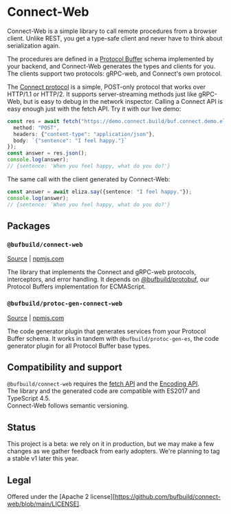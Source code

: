 # Connect-Web

Connect-Web is a simple library to call remote procedures from a browser 
client. Unlike REST, you get a type-safe client and never have to think about 
serialization again. 

The procedures are defined in a [Protocol Buffer](https://developers.google.com/protocol-buffers) 
schema implemented by your backend, and Connect-Web generates the types and 
clients for you. The clients support two protocols: gRPC-web, and Connect's 
own protocol.

The [Connect protocol](https://connect.build/docs/protocol/) is a simple, 
POST-only protocol that works over HTTP/1.1 or HTTP/2. It supports 
server-streaming methods just like gRPC-Web, but is easy to debug in the 
network inspector. Calling a Connect API is easy enough just with the fetch 
API. Try it with our live demo:

```ts
const res = await fetch("https://demo.connect.build/buf.connect.demo.eliza.v1.ElizaService/Say", {
  method: "POST",
  headers: {"content-type": "application/json"},
  body: `{"sentence": "I feel happy."}`
});
const answer = res.json();
console.log(answer);
// {sentence: 'When you feel happy, what do you do?'}
```

The same call with the client generated by Connect-Web:

```ts
const answer = await eliza.say({sentence: "I feel happy."});
console.log(answer);
// {sentence: 'When you feel happy, what do you do?'}
```


## Packages

### `@bufbuild/connect-web`
[Source](packages/connect-web) | [npmjs.com](https://www.npmjs.com/package/@bufbuild/connect-web)

The library that implements the Connect and gRPC-web protocols, interceptors,
and error handling. It depends on [@bufbuild/protobuf](https://www.npmjs.com/package/@bufbuild/protobuf),
our Protocol Buffers implementation for ECMAScript.

### `@bufbuild/protoc-gen-connect-web`
[Source](cmd/protoc-gen-connect-web) | [npmjs.com](https://www.npmjs.com/package/@bufbuild/protoc-gen-connect-web)

The code generator plugin that generates services from your Protocol Buffer
schema. It works in tandem with `@bufbuild/protoc-gen-es`, the code generator
plugin for all Protocol Buffer base types.


## Compatibility and support

`@bufbuild/connect-web` requires the [fetch API](https://developer.mozilla.org/en-US/docs/Web/API/Fetch_API)
and the [Encoding API](https://developer.mozilla.org/en-US/docs/Web/API/Encoding_API).  
The library and the generated code are compatible with ES2017 and TypeScript 4.5.   
Connect-Web follows semantic versioning.


## Status

This project is a beta: we rely on it in production, but we may make a few
changes as we gather feedback from early adopters. We're planning to tag a
stable v1 later this year.


## Legal

Offered under the [Apache 2 license][https://github.com/bufbuild/connect-web/blob/main/LICENSE].
